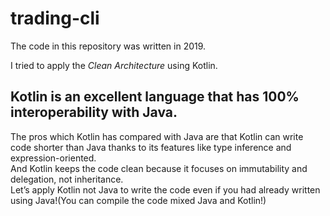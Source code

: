# trading-cli

The code in this repository was written in 2019.

I tried to apply the *Clean Architecture* using Kotlin.

## Kotlin is an excellent language that has 100% interoperability with Java.  
The pros which Kotlin has compared with Java are that Kotlin can write code shorter than Java thanks to its features like type inference and expression-oriented.  
And Kotlin keeps the code clean because it focuses on immutability and delegation, not inheritance.  
Let’s apply Kotlin not Java to write the code even if you had already written using Java!(You can compile the code mixed Java and Kotlin!)
